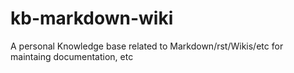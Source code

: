 # kb-markdown-wiki
A personal Knowledge base related to Markdown/rst/Wikis/etc for maintaing documentation, etc
